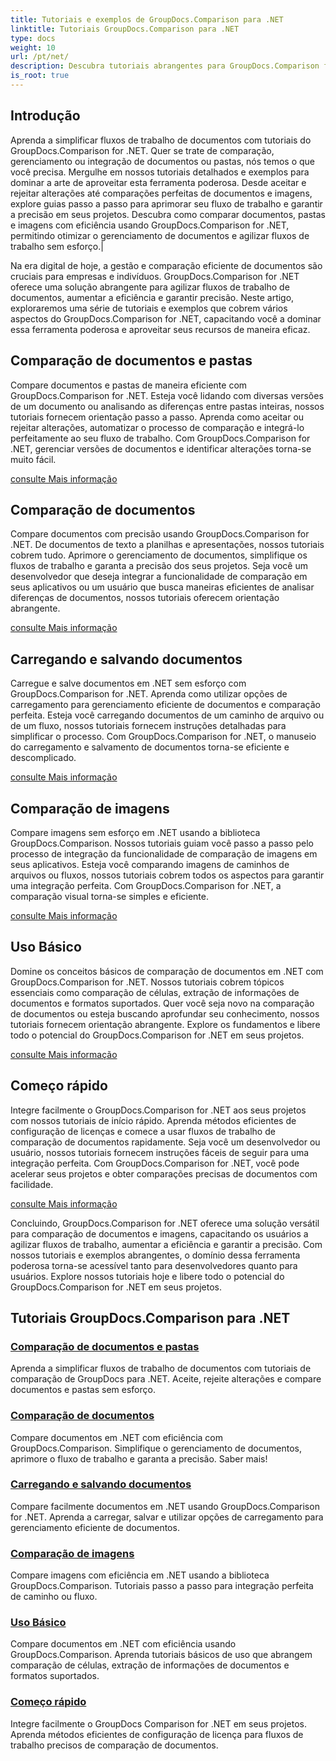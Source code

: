 ```yaml
---
title: Tutoriais e exemplos de GroupDocs.Comparison para .NET
linktitle: Tutoriais GroupDocs.Comparison para .NET
type: docs
weight: 10
url: /pt/net/
description: Descubra tutoriais abrangentes para GroupDocs.Comparison for .NET, facilitando a comparação, o gerenciamento e a integração eficientes de documentos e pastas sem esforço.
is_root: true
---
```

## Introdução

Aprenda a simplificar fluxos de trabalho de documentos com tutoriais do GroupDocs.Comparison for .NET. Quer se trate de comparação, gerenciamento ou integração de documentos ou pastas, nós temos o que você precisa. Mergulhe em nossos tutoriais detalhados e exemplos para dominar a arte de aproveitar esta ferramenta poderosa. Desde aceitar e rejeitar alterações até comparações perfeitas de documentos e imagens, explore guias passo a passo para aprimorar seu fluxo de trabalho e garantir a precisão em seus projetos. Descubra como comparar documentos, pastas e imagens com eficiência usando GroupDocs.Comparison for .NET, permitindo otimizar o gerenciamento de documentos e agilizar fluxos de trabalho sem esforço.|

Na era digital de hoje, a gestão e comparação eficiente de documentos são cruciais para empresas e indivíduos. GroupDocs.Comparison for .NET oferece uma solução abrangente para agilizar fluxos de trabalho de documentos, aumentar a eficiência e garantir precisão. Neste artigo, exploraremos uma série de tutoriais e exemplos que cobrem vários aspectos do GroupDocs.Comparison for .NET, capacitando você a dominar essa ferramenta poderosa e aproveitar seus recursos de maneira eficaz.

## Comparação de documentos e pastas

Compare documentos e pastas de maneira eficiente com GroupDocs.Comparison for .NET. Esteja você lidando com diversas versões de um documento ou analisando as diferenças entre pastas inteiras, nossos tutoriais fornecem orientação passo a passo. Aprenda como aceitar ou rejeitar alterações, automatizar o processo de comparação e integrá-lo perfeitamente ao seu fluxo de trabalho. Com GroupDocs.Comparison for .NET, gerenciar versões de documentos e identificar alterações torna-se muito fácil.

[consulte Mais informação](./documents-and-folder-comparison/)

## Comparação de documentos

Compare documentos com precisão usando GroupDocs.Comparison for .NET. De documentos de texto a planilhas e apresentações, nossos tutoriais cobrem tudo. Aprimore o gerenciamento de documentos, simplifique os fluxos de trabalho e garanta a precisão dos seus projetos. Seja você um desenvolvedor que deseja integrar a funcionalidade de comparação em seus aplicativos ou um usuário que busca maneiras eficientes de analisar diferenças de documentos, nossos tutoriais oferecem orientação abrangente.

[consulte Mais informação](./document-comparison/)

## Carregando e salvando documentos

Carregue e salve documentos em .NET sem esforço com GroupDocs.Comparison for .NET. Aprenda como utilizar opções de carregamento para gerenciamento eficiente de documentos e comparação perfeita. Esteja você carregando documentos de um caminho de arquivo ou de um fluxo, nossos tutoriais fornecem instruções detalhadas para simplificar o processo. Com GroupDocs.Comparison for .NET, o manuseio do carregamento e salvamento de documentos torna-se eficiente e descomplicado.

[consulte Mais informação](./loading-and-saving-documents/)

## Comparação de imagens

Compare imagens sem esforço em .NET usando a biblioteca GroupDocs.Comparison. Nossos tutoriais guiam você passo a passo pelo processo de integração da funcionalidade de comparação de imagens em seus aplicativos. Esteja você comparando imagens de caminhos de arquivos ou fluxos, nossos tutoriais cobrem todos os aspectos para garantir uma integração perfeita. Com GroupDocs.Comparison for .NET, a comparação visual torna-se simples e eficiente.

[consulte Mais informação](./image-comparison/)

## Uso Básico 

Domine os conceitos básicos de comparação de documentos em .NET com GroupDocs.Comparison for .NET. Nossos tutoriais cobrem tópicos essenciais como comparação de células, extração de informações de documentos e formatos suportados. Quer você seja novo na comparação de documentos ou esteja buscando aprofundar seu conhecimento, nossos tutoriais fornecem orientação abrangente. Explore os fundamentos e libere todo o potencial do GroupDocs.Comparison for .NET em seus projetos.

[consulte Mais informação](./basic-usage/)

## Começo rápido 

Integre facilmente o GroupDocs.Comparison for .NET aos seus projetos com nossos tutoriais de início rápido. Aprenda métodos eficientes de configuração de licenças e comece a usar fluxos de trabalho de comparação de documentos rapidamente. Seja você um desenvolvedor ou usuário, nossos tutoriais fornecem instruções fáceis de seguir para uma integração perfeita. Com GroupDocs.Comparison for .NET, você pode acelerar seus projetos e obter comparações precisas de documentos com facilidade.

[consulte Mais informação](./quick-start/)

Concluindo, GroupDocs.Comparison for .NET oferece uma solução versátil para comparação de documentos e imagens, capacitando os usuários a agilizar fluxos de trabalho, aumentar a eficiência e garantir a precisão. Com nossos tutoriais e exemplos abrangentes, o domínio dessa ferramenta poderosa torna-se acessível tanto para desenvolvedores quanto para usuários. Explore nossos tutoriais hoje e libere todo o potencial do GroupDocs.Comparison for .NET em seus projetos.
## Tutoriais GroupDocs.Comparison para .NET 
### [Comparação de documentos e pastas](./documents-and-folder-comparison/)
Aprenda a simplificar fluxos de trabalho de documentos com tutoriais de comparação de GroupDocs para .NET. Aceite, rejeite alterações e compare documentos e pastas sem esforço.
### [Comparação de documentos](./document-comparison/)
Compare documentos em .NET com eficiência com GroupDocs.Comparison. Simplifique o gerenciamento de documentos, aprimore o fluxo de trabalho e garanta a precisão. Saber mais!
### [Carregando e salvando documentos](./loading-and-saving-documents/)
Compare facilmente documentos em .NET usando GroupDocs.Comparison for .NET. Aprenda a carregar, salvar e utilizar opções de carregamento para gerenciamento eficiente de documentos.
### [Comparação de imagens](./image-comparison/)
Compare imagens com eficiência em .NET usando a biblioteca GroupDocs.Comparison. Tutoriais passo a passo para integração perfeita de caminho ou fluxo.
### [Uso Básico](./basic-usage/)
Compare documentos em .NET com eficiência usando GroupDocs.Comparison. Aprenda tutoriais básicos de uso que abrangem comparação de células, extração de informações de documentos e formatos suportados.
### [Começo rápido](./quick-start/)
Integre facilmente o GroupDocs Comparison for .NET em seus projetos. Aprenda métodos eficientes de configuração de licença para fluxos de trabalho precisos de comparação de documentos.